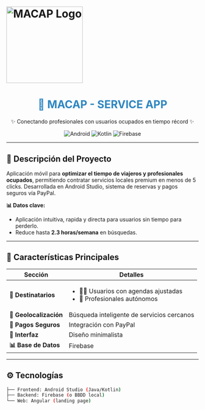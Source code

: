 # <img src="https://ibb.co/8DZhs9dy" alt="MACAP Logo" width="200"/>

<div align="center">
  <h1 style="color: #2E86C1;">📱 MACAP - SERVICE APP</h1>
  <p>✨ Conectando profesionales con usuarios ocupados en tiempo récord ✨</p>
  
  ![Android](https://img.shields.io/badge/Android-3DDC84?style=for-the-badge&logo=android&logoColor=white)
  ![Kotlin](https://img.shields.io/badge/Kotlin-0095D5?style=for-the-badge&logo=kotlin&logoColor=white)
  ![Firebase](https://img.shields.io/badge/Firebase-FFCA28?style=for-the-badge&logo=firebase&logoColor=black)
</div>

---

## 🚀 **Descripción del Proyecto**
Aplicación móvil para **optimizar el tiempo de viajeros y profesionales ocupados**, permitiendo contratar servicios locales premium en menos de 5 clicks. Desarrollada en Android Studio, sistema de reservas y pagos seguros vía PayPal.

**📊 Datos clave:**
- Aplicación intuitiva, rapida y directa para usuarios sin tiempo para perderlo.
- Reduce hasta **2.3 horas/semana** en búsquedas.

---

## 🎯 **Características Principales**
| Sección | Detalles |
|---------|----------|
| **👥 Destinatarios** | <ul><li>🧑💼 Usuarios con agendas ajustadas</li><li>🔧 Profesionales autónomos</li></ul> |
| **📍 Geolocalización** | Búsqueda inteligente de servicios cercanos |
| **💸 Pagos Seguros** | Integración con PayPal |
| **📱 Interfaz** | Diseño minimalista |
| **📊 Base de Datos** | Firebase|

---

## ⚙️ **Tecnologías**
```bash
├── Frontend: Android Studio (Java/Kotlin)
├── Backend: Firebase (o BBDD local)
└── Web: Angular (landing page)
